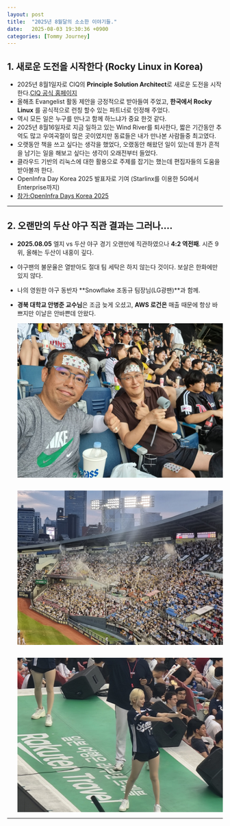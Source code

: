 ```yaml
---
layout: post
title:  "2025년 8월달의 소소한 이야기들."
date:   2025-08-03 19:30:36 +0900
categories: [Tommy Journey]
---
```


## 1. 새로운 도전을 시작한다 (Rocky Linux in Korea) 

- 2025년 8월1일자로 CIQ의 **Principle Solution Architect**로 새로운 도전을 시작한다.[CIQ 공식 홈페이지](http://ciq.com)
- 올해초 Evangelist 활동 제안을 긍정적으로 받아들여 주었고, **한국에서 Rocky Linux** 를 공식적으로 런칭 할수 있는 파트너로 인정해 주었다.
- 역시 모든 일은 누구를 만나고 함께 하느냐가 중요 한것 같다.
- 2025년 8월16일자로 지금 일하고 있는 Wind River를 퇴사한다, 짧은 기간동안 추억도 많고 우여곡절이 많은 곳이였지만 동료들은 내가 만나본 사람들중 최고였다. 
- 오랫동안 책을 쓰고 싶다는 생각을 했었다, 오랬동안 해왔던 일이 있는데 뭔가 흔적을 남기는 일을 해보고 싶다는 생각이 오래전부터 들었다. 
- 클라우드 기반의 리눅스에 대한 활용으로 주제를 잡기는 했는데 편집자들의 도움을 받아볼까 한다. 
- OpenInfra Day Korea 2025 발표자로 기여 (Starlinx를 이용한 5G에서 Enterprise까지)
- [참가:OpenInfra Days Korea 2025](https://2025.openinfradays.kr/)

------------------------------

## 2. 오랜만의 두산 야구 직관 결과는 그러나....
- **2025.08.05** 엘지 vs 두산 야구 경기 오랜만에 직관하였으나 **4:2 역전패**. 시즌 9위, 올해는 두산이 내홍이 깊다.
- 야구팬의 불문율은 열받아도 절대 팀 세탁은 하지 않는다 것이다. 보살은 한화에만 있지 않다. 
- 나의 영원한 야구 동반자 **Snowflake 조동규 팀장님(LG광팬)**과 함께.   
- **경북 대학교 안병준 교수님**은 조금 늦게 오셨고, **AWS 로건은**  매출 때문에 항상 바쁘지만 이날은 안바쁜데 안왔다.

  <img src="/img/2025life/baseball.jpg" alt="screenshot" align=left width="650"/>
  <img src="/img/2025life/jamsil.jpg" alt="screenshot" align=left style="margin-top:30px;" width="650"/>
  <img src="/img/2025life/seo.jpg" alt="screenshot" align=left style="margin-top:30px;" width="650"/>
<div style="clear:both;"></div>

------------------------------
